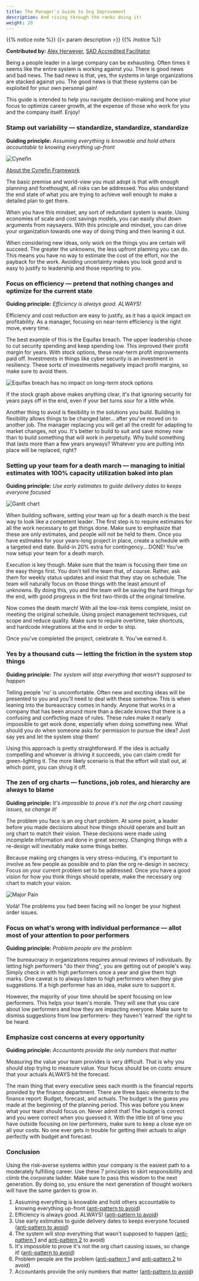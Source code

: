 ```yaml
---
title: The Manager's Guide to Org Improvement
description: And rising through the ranks doing it!
weight: 20
---
```


{{% notice note %}}
{{< param description >}}
{{% /notice %}}

**Contributed by:** [Alex Herweyer](https://medium.com/@alexherweyer/the-managers-guide-to-slowly-killing-your-org-31b5768ac1d5), [SAD Accredited Facilitator](/certifications/advanced-certifications/#scaled-agile-dev-ops-accredited-facilitators)

Being a people leader in a large company can be exhausting. Often times it seems like the entire system is working against you. There is good news and bad news. The bad news is that, yes, the systems in large organizations are stacked against you. The good news is that these systems can be exploited for your own personal gain!

This guide is intended to help you navigate decision-making and hone your focus to optimize career growth, at the expense of those who work for you and the company itself. Enjoy!

### Stamp out variability — standardize, standardize, standardize

**Guiding principle:** *Assuming everything is knowable and hold others accountable to knowing everything up-front*

![Cynefin](cynefin.png)

[About the Cynefin Framework](https://thecynefin.co/about-us/about-cynefin-framework/)

The basic premise and world-view you must adopt is that with enough planning and forethought, all risks can be addressed. You also understand the end state of what you are trying to achieve well enough to make a detailed plan to get there.

When you have this mindset, any sort of redundant system is waste. Using economies of scale and cost savings models, you can easily shut down arguments from naysayers. With this principle and mindset, you can drive your organization towards one way of doing thing and then leaning it out.

When considering new ideas, only work on the things you are certain will succeed. The greater the unknowns, the less upfront planning you can do. This means you have no way to estimate the cost of the effort, nor the payback for the work. Avoiding uncertainty makes you look good and is easy to justify to leadership and those reporting to you.

### Focus on efficiency — pretend that nothing changes and optimize for the current state

**Guiding principle:** *Efficiency is always good. ALWAYS!*

Efficiency and cost reduction are easy to justify, as it has a quick impact on profitability. As a manager, focusing on near-term efficiency is the right move, every time.

The best example of this is the Equifax breach. The upper leadership chose to cut security spending and keep spending low. This improved their profit margin for years. With stock options, these near-term profit improvements paid off. Investments in things like cyber security is an investment in resiliency. These sorts of investments negatively impact profit margins, so make sure to avoid them.

![Equifax breach has no impact on long-term stock options](equifax.png)

If the stock graph above makes anything clear, it's that ignoring security for years pays off in the end, even if your bet turns sour for a little while.

Another thing to avoid is flexibility in the solutions you build. Building in flexibility allows things to be changed later… after you've moved on to another job. The manager replacing you will get all the credit for adapting to market changes, not you. It's better to build to suit and save money now than to build something that will work in perpetuity. Why build something that lasts more than a few years anyways? Whatever you are putting into place will be replaced, right?

### Setting up your team for a death march — managing to initial estimates with 100% capacity utilization baked into plan

**Guiding principle:** *Use early estimates to guide delivery dates to keeps everyone focused*

![Gantt chart](gantt.png)

When building software, setting your team up for a death march is the best way to look like a competent leader. The first step is to require estimates for all the work necessary to get things done. Make sure to emphasize that these are only estimates, and people will not be held to them. Once you have estimates for your years-long project in place, create a schedule with a targeted end date. Build-in 20% extra for contingency… DONE! You've now setup your team for a death march.

Execution is key though. Make sure that the team is focusing their time on the easy things first. You don't tell the team that, of course. Rather, ask them for weekly status updates and insist that they stay on schedule. The team will naturally focus on those things with the least amount of unknowns. By doing this, you and the team will be saving the hard things for the end, with good progress in the first two-thirds of the original timeline.

Now comes the death march! With all the low-risk items complete, insist on meeting the original schedule. Using project management techniques, cut scope and reduce quality. Make sure to require overtime, take shortcuts, and hardcode integrations at the end in order to ship.

Once you've completed the project, celebrate it. You've earned it.

### Yes by a thousand cuts — letting the friction in the system stop things

**Guiding principle:** *The system will stop everything that wasn't supposed to happen*

Telling people 'no' is uncomfortable. Often new and exciting ideas will be presented to you and you'll need to deal with these somehow. This is when leaning into the bureaucracy comes in handy. Anyone that works in a company that has been around more than a decade knows that there is a confusing and conflicting maze of rules. These rules make it nearly impossible to get work done, especially when doing something new. What should you do when someone asks for permission to pursue the idea? Just say yes and let the system stop them!

Using this approach is pretty straightforward. If the idea is actually compelling and whoever is driving it succeeds, you can claim credit for green-lighting it. The more likely scenario is that the effort will stall out, at which point, you can shrug it off.

### The zen of org charts — functions, job roles, and hierarchy are always to blame

**Guiding principle:** *It's impossible to prove it's not the org chart causing issues, so change it!*

The problem you face is an org chart problem. At some point, a leader before you made decisions about how things should operate and built an org chart to match their vision. These decisions were made using incomplete information and done in great secrecy. Changing things with a re-design will inevitably make some things better.

Because making org changes is very stress-inducing, it's important to involve as few people as possible and to plan the org re-design in secrecy. Focus on your current problem set to be addressed. Once you have a good vision for how you think things should operate, make the necessary org chart to match your vision.

![Major Pain](major-pain.jpg)

Voilà! The problems you had been facing will no longer be your highest order issues.

### Focus on what's wrong with individual performance — allot most of your attention to poor performers

**Guiding principle:** *Problem people are the problem*

The bureaucracy in organizations requires annual reviews of individuals. By letting high performers "do their thing", you are getting out of people's way. Simply check in with high performers once a year and give them high marks. One caveat is to always listen to high performers when they give suggestions. If a high performer has an idea, make sure to support it.

However, the majority of your time should be spent focusing on low performers. This helps your team's morale. They will see that you care about low performers and how they are impacting everyone. Make sure to dismiss suggestions from low performers- they haven't 'earned' the right to be heard.

### Emphasize cost concerns at every opportunity

**Guiding principle:** *Accountants provide the only numbers that matter*

Measuring the value your team provides is very difficult. That is why you should stop trying to measure value. Your focus should be on costs: ensure that your actuals ALWAYS hit the forecast.

The main thing that every executive sees each month is the financial reports provided by the finance department. There are three basic elements to the finance report: Budget, forecast, and actuals. The budget is the guess you made at the beginning of the planning period. This was before you knew what your team should focus on. Never admit that! The budget is correct and you were correct when you guessed it. With the little bit of time you have outside focusing on low performers, make sure to keep a close eye on all your costs. No one ever gets in trouble for getting their actuals to align perfectly with budget and forecast.

### Conclusion

Using the risk-averse systems within your company is the easiest path to a moderately fulfilling career. Use these 7 principles to skirt responsibility and climb the corporate ladder. Make sure to pass this wisdom to the next generation. By doing so, you ensure the next generation of thought workers will have the same garden to grow in.

1. Assuming everything is knowable and hold others accountable to knowing everything up-front ([anti-pattern to avoid](https://www.huffpost.com/entry/exploit-variability-dont-_b_8650050))
2. Efficiency is always good. ALWAYS! ([anti-pattern to avoid](https://www.google.com/books/edition/Software_Engineering_at_Google/WXTTDwAAQBAJ?hl=en&gbpv=1&printsec=frontcover))
3. Use early estimates to guide delivery dates to keeps everyone focused ([anti-pattern to avoid](https://medium.com/mindsea-development-inc/why-your-rat-riskiest-assumption-test-is-the-real-mvp-177d66cde3e1))
4. The system will stop everything that wasn't supposed to happen ([anti-pattern 1](https://d-pereira.com/mastering-the-art-of-saying-no/) and [anti-pattern 2](https://itrevolution.com/delicate-art-of-bureaucracy/) to avoid)
5. It's impossible to prove it's not the org chart causing issues, so change it! ([anti-pattern to avoid](https://teamtopologies.com/))
6. Problem people are the problem ([anti-pattern 1](https://www.blameless.com/sre/why-companies-can-benefit-from-blameless-culture) and [anti-pattern 2](https://www.mckinsey.com/business-functions/people-and-organizational-performance/our-insights/the-organization-blog/from-me-to-we-the-next-shift-in-performance-management) to avoid)
7. Accountants provide the only numbers that matter ([anti-pattern to avoid](https://blackswanfarming.com/))

